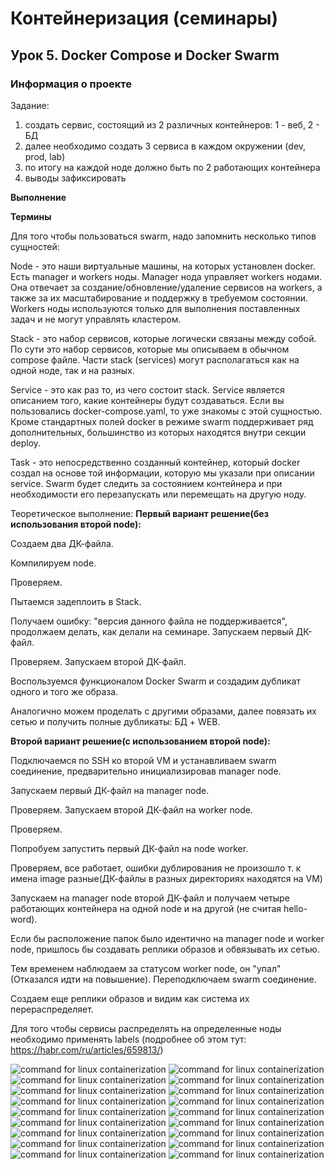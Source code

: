 ﻿# Контейнеризация (семинары)


## Урок 5. Docker Compose и Docker Swarm


### **Информация о проекте**

Задание:
1) создать сервис, состоящий из 2 различных контейнеров: 1 - веб, 2 - БД
2) далее необходимо создать 3 сервиса в каждом окружении (dev, prod, lab)
3) по итогу на каждой ноде должно быть по 2 работающих контейнера
4) выводы зафиксировать




**Выполнение**

**Термины**

Для того чтобы пользоваться swarm, надо запомнить несколько типов сущностей:

Node - это наши виртуальные машины, на которых установлен docker. Есть manager и workers ноды. Manager нода управляет 
workers нодами. Она отвечает за создание/обновление/удаление сервисов на workers, а также за их масштабирование и 
поддержку в требуемом состоянии. Workers ноды используются только для выполнения поставленных задач и не могут управлять 
кластером.

Stack - это набор сервисов, которые логически связаны между собой. По сути это набор сервисов, которые мы описываем в 
обычном compose файле. Части stack (services) могут располагаться как на одной ноде, так и на разных.

Service - это как раз то, из чего состоит stack. Service является описанием того, какие контейнеры будут создаваться. 
Если вы пользовались docker-compose.yaml, то уже знакомы с этой сущностью. Кроме стандартных полей docker в режиме swarm 
поддерживает ряд дополнительных, большинство из которых находятся внутри секции deploy.

Task - это непосредственно созданный контейнер, который docker создал на основе той информации, которую мы указали при 
описании service. Swarm будет следить за состоянием контейнера и при необходимости его перезапускать или перемещать на 
другую ноду.

Теоретическое выполнение:
**Первый вариант решение(без использования второй node):**

Создаем два ДК-файла.

Компилируем node.

Проверяем.

Пытаемся задеплоить в Stack.

Получаем ошибку: "версия данного файла не поддерживается", продолжаем делать, как делали на семинаре.
Запускаем первый ДК-файл.

Проверяем.
Запускаем второй ДК-файл.

Воспользуемся функционалом Docker Swarm и создадим дубликат одного и того же образа.

Аналогично можем проделать с другими образами, далее повязать их сетью и получить полные дубликаты: БД + WEB.

**Второй вариант решение(с использованием второй node):**

Подключаемся по SSH ко второй VM и устанавливаем swarm соединение, предварительно инициализировав manager node.

Запускаем первый ДК-файл на manager node.

Проверяем.
Запускаем второй ДК-файл на worker node.

Проверяем.

Попробуем запустить первый ДК-файл на node worker.

Проверяем, все работает, ошибки дублирования не произошло т. к имена image разные(ДК-файлы в разных директориях 
находятся на VM)

Запускаем на manager node второй ДК-файл и получаем четыре работающих контейнера на одной node и на другой
(не считая hello-word).

Если бы расположение папок было идентично на manager node и worker node, пришлось бы создавать реплики образов и 
обвязывать их сетью.

Тем временем наблюдаем за статусом worker node, он "упал"(Отказался идти на повышение). Переподключаем swarm соединение.

Создаем еще реплики образов и видим как система их перераспределяет.

Для того чтобы сервисы распределять на определенные ноды необходимо применять labels
(подробнее об этом тут: https://habr.com/ru/articles/659813/)

![command for linux containerization](https://github.com/Ask1509/Containerization-Seminar_5/blob/main/source/Screenshot_1.png)
![command for linux containerization](https://github.com/Ask1509/Containerization-Seminar_5/blob/main/source/Screenshot_2.png)
![command for linux containerization](https://github.com/Ask1509/Containerization-Seminar_5/blob/main/source/Screenshot_3.png)
![command for linux containerization](https://github.com/Ask1509/Containerization-Seminar_5/blob/main/source/Screenshot_4.png)
![command for linux containerization](https://github.com/Ask1509/Containerization-Seminar_5/blob/main/source/Screenshot_5.png)
![command for linux containerization](https://github.com/Ask1509/Containerization-Seminar_5/blob/main/source/Screenshot_6.png)
![command for linux containerization](https://github.com/Ask1509/Containerization-Seminar_5/blob/main/source/Screenshot_7.png)
![command for linux containerization](https://github.com/Ask1509/Containerization-Seminar_5/blob/main/source/Screenshot_8.png)
![command for linux containerization](https://github.com/Ask1509/Containerization-Seminar_5/blob/main/source/Screenshot_9.png)
![command for linux containerization](https://github.com/Ask1509/Containerization-Seminar_5/blob/main/source/Screenshot_10.png)
![command for linux containerization](https://github.com/Ask1509/Containerization-Seminar_5/blob/main/source/Screenshot_11.png)
![command for linux containerization](https://github.com/Ask1509/Containerization-Seminar_5/blob/main/source/Screenshot_12.png)
![command for linux containerization](https://github.com/Ask1509/Containerization-Seminar_5/blob/main/source/Screenshot_13.png)
![command for linux containerization](https://github.com/Ask1509/Containerization-Seminar_5/blob/main/source/Screenshot_14.png)
![command for linux containerization](https://github.com/Ask1509/Containerization-Seminar_5/blob/main/source/Screenshot_15.png)
![command for linux containerization](https://github.com/Ask1509/Containerization-Seminar_5/blob/main/source/Screenshot_16.png)
![command for linux containerization](https://github.com/Ask1509/Containerization-Seminar_5/blob/main/source/Screenshot_17.png)
![command for linux containerization](https://github.com/Ask1509/Containerization-Seminar_5/blob/main/source/Screenshot_18.png)




